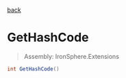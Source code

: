 ﻿

[back](/IronSphere.Extensions/types/DateTimeSpanType)

# GetHashCode

> Assembly: IronSphere.Extensions

```csharp
int GetHashCode()
```



 